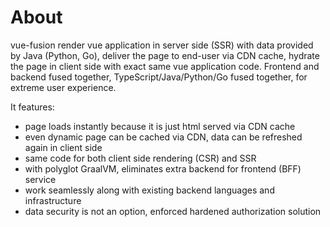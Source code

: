 # About

vue-fusion render vue application in server side (SSR) with data provided by Java (Python, Go), deliver the page to end-user via CDN cache, hydrate the page in client side with exact same vue application code.
Frontend and backend fused together, TypeScript/Java/Python/Go fused together, for extreme user experience.

It features:

* page loads instantly because it is just html served via CDN cache
* even dynamic page can be cached via CDN, data can be refreshed again in client side
* same code for both client side rendering (CSR) and SSR
* with polyglot GraalVM, eliminates extra backend for frontend (BFF) service
* work seamlessly along with existing backend languages and infrastructure
* data security is not an option, enforced hardened authorization solution